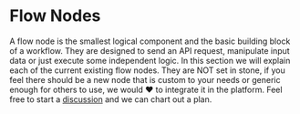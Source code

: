 # Flow Nodes

A flow node is the smallest logical component and the basic building block of a workflow. They are designed to send an API request, manipulate input data or just execute some independent logic. In this section we will explain each of the current existing flow nodes. They are NOT set in stone, if you feel there should be a new node that is custom to your needs or generic enough for others to use, we would :heart: to integrate it in the platform. Feel free to start a [discussion](https://github.com/FlowTestAI/FlowTest/discussions) and we can chart out a plan.
